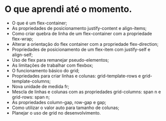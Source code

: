 # O que aprendi até o momento.

- O que é um flex-container;
- As propriedades de posicionamento justify-content e align-items;
- Como criar quebra de linha de um flex-container com a propriedade flex-wrap;
- Alterar a orientação do flex container com a propriedade flex-direction;
- Propriedades de posicionamento de um flex-item com justify-self e align-self;
- Uso de flex para remanejar pseudo-elementos;
- As limitações de trabalhar com flexbox;
- O funcionamento básico do grid;
- Propriedades para criar linhas e colunas: grid-template-rows e grid-template-columns;
- Nova unidade de medida fr;
- Mescla de linhas e colunas com as propriedades grid-columns: span n e grid-rows: span n;
- As propriedades column-gap, row-gap e gap;
- Como utilizar o valor auto para tamanho de colunas;
- Planejar o uso de grid no desenvolvimento.
